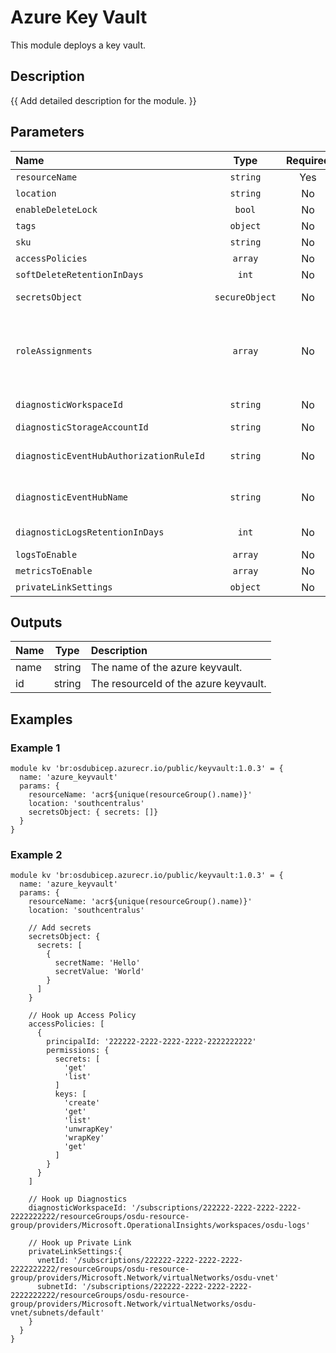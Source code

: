 # Azure Key Vault

This module deploys a key vault.

## Description

{{ Add detailed description for the module. }}

## Parameters

| Name                                    | Type           | Required | Description                                                                                                                                                                                                                                                                   |
| :-------------------------------------- | :------------: | :------: | :---------------------------------------------------------------------------------------------------------------------------------------------------------------------------------------------------------------------------------------------------------------------------- |
| `resourceName`                          | `string`       | Yes      | Used to name all resources                                                                                                                                                                                                                                                    |
| `location`                              | `string`       | No       | Resource Location.                                                                                                                                                                                                                                                            |
| `enableDeleteLock`                      | `bool`         | No       | Enable lock to prevent accidental deletion                                                                                                                                                                                                                                    |
| `tags`                                  | `object`       | No       | Tags.                                                                                                                                                                                                                                                                         |
| `sku`                                   | `string`       | No       | Key Vault SKU.                                                                                                                                                                                                                                                                |
| `accessPolicies`                        | `array`        | No       | Specify Access Policies to Enable (Optional).                                                                                                                                                                                                                                 |
| `softDeleteRetentionInDays`             | `int`          | No       | Key Vault Retention Days.                                                                                                                                                                                                                                                     |
| `secretsObject`                         | `secureObject` | No       | Specifies all secrets {"secretName":"","secretValue":""} wrapped in a secure object.                                                                                                                                                                                          |
| `roleAssignments`                       | `array`        | No       | Optional. Array of objects that describe RBAC permissions, format { roleDefinitionResourceId (string), principalId (string), principalType (enum), enabled (bool) }. Ref: https://docs.microsoft.com/en-us/azure/templates/microsoft.authorization/roleassignments?tabs=bicep |
| `diagnosticWorkspaceId`                 | `string`       | No       | Optional. Resource ID of the diagnostic log analytics workspace.                                                                                                                                                                                                              |
| `diagnosticStorageAccountId`            | `string`       | No       | Optional. Resource ID of the diagnostic storage account.                                                                                                                                                                                                                      |
| `diagnosticEventHubAuthorizationRuleId` | `string`       | No       | Optional. Resource ID of the diagnostic event hub authorization rule for the Event Hubs namespace in which the event hub should be created or streamed to.                                                                                                                    |
| `diagnosticEventHubName`                | `string`       | No       | Optional. Name of the diagnostic event hub within the namespace to which logs are streamed. Without this, an event hub is created for each log category.                                                                                                                      |
| `diagnosticLogsRetentionInDays`         | `int`          | No       | Optional. Specifies the number of days that logs will be kept for; a value of 0 will retain data indefinitely.                                                                                                                                                                |
| `logsToEnable`                          | `array`        | No       | Optional. The name of logs that will be streamed.                                                                                                                                                                                                                             |
| `metricsToEnable`                       | `array`        | No       | Optional. The name of metrics that will be streamed.                                                                                                                                                                                                                          |
| `privateLinkSettings`                   | `object`       | No       | Settings Required to Enable Private Link                                                                                                                                                                                                                                      |

## Outputs

| Name | Type   | Description                           |
| :--- | :----: | :------------------------------------ |
| name | string | The name of the azure keyvault.       |
| id   | string | The resourceId of the azure keyvault. |

## Examples

### Example 1

```bicep
module kv 'br:osdubicep.azurecr.io/public/keyvault:1.0.3' = {
  name: 'azure_keyvault'
  params: {
    resourceName: 'acr${unique(resourceGroup().name)}'
    location: 'southcentralus'
    secretsObject: { secrets: []}
  }
}
```

### Example 2

```bicep
module kv 'br:osdubicep.azurecr.io/public/keyvault:1.0.3' = {
  name: 'azure_keyvault'
  params: {
    resourceName: 'acr${unique(resourceGroup().name)}'
    location: 'southcentralus'
    
    // Add secrets
    secretsObject: {
      secrets: [
        {
          secretName: 'Hello'
          secretValue: 'World'
        }
      ]
    }

    // Hook up Access Policy
    accessPolicies: [
      {
        principalId: '222222-2222-2222-2222-2222222222'
        permissions: {
          secrets: [
            'get'
            'list'
          ]
          keys: [
            'create'
            'get'
            'list'
            'unwrapKey'
            'wrapKey'
            'get'
          ]
        }
      }
    ]

    // Hook up Diagnostics
    diagnosticWorkspaceId: '/subscriptions/222222-2222-2222-2222-2222222222/resourceGroups/osdu-resource-group/providers/Microsoft.OperationalInsights/workspaces/osdu-logs'

    // Hook up Private Link
    privateLinkSettings:{
      vnetId: '/subscriptions/222222-2222-2222-2222-2222222222/resourceGroups/osdu-resource-group/providers/Microsoft.Network/virtualNetworks/osdu-vnet'
      subnetId: '/subscriptions/222222-2222-2222-2222-2222222222/resourceGroups/osdu-resource-group/providers/Microsoft.Network/virtualNetworks/osdu-vnet/subnets/default'
    }
  }
}
```